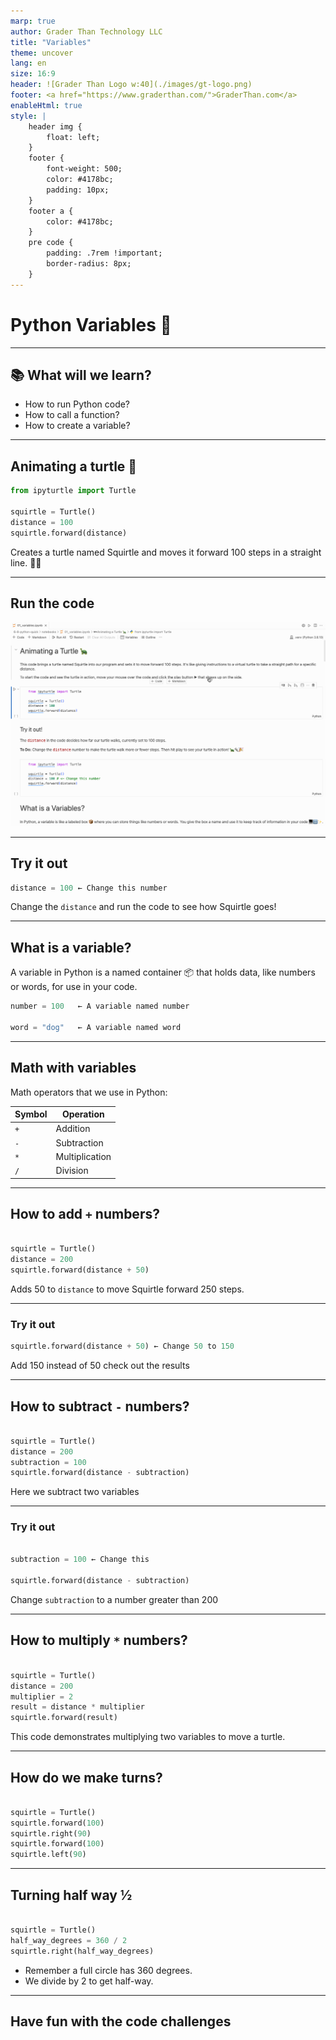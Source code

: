 ```yaml
---
marp: true
author: Grader Than Technology LLC
title: "Variables"
theme: uncover
lang: en
size: 16:9
header: ![Grader Than Logo w:40](./images/gt-logo.png)
footer: <a href="https://www.graderthan.com/">GraderThan.com</a>
enableHtml: true
style: |
    header img {
        float: left;
    }
    footer {
        font-weight: 500;
        color: #4178bc;
        padding: 10px;
    }
    footer a {
        color: #4178bc;
    }
    pre code {
        padding: .7rem !important;
        border-radius: 8px;
    }
---
```


# Python Variables 🐍

---

## 📚 What will we learn?

- How to run Python code?
- How to call a function?
- How to create a variable?

---

## Animating a turtle 🐢 
```py
from ipyturtle import Turtle

squirtle = Turtle()
distance = 100
squirtle.forward(distance)
```

Creates a turtle named Squirtle and moves it forward 100 steps in a straight line. 🐢👟

<!-- 
Code Breakdown

- `squirtle = Turtle()`: This line creates a new turtle named Squirtle in our code.
- `distance = 100`: We set a variable named `distance` to 100, which is the number of steps Squirtle will move.
- `squirtle.forward(distance)`: This makes Squirtle move forward 100 steps, the value we set for `distance`.
-->
---
<!-- _footer: "" -->

## Run the code

![selecting the Kernel w:900 ](./images/01/run-first-time.gif)

<!-- 
1) In the upper right corner of select the kernel "python 3.8"
2) Hover your mouse over the code cell and press the play button that appears to the right

Note: you only need to select the kernel the first time. Just press the play button for all future runs
-->
---

## Try it out

```py
distance = 100 ← Change this number
```

Change the `distance` and run the code to see how Squirtle goes!

<!--
Stop here and have the students complete the interactive "try it out" code cell in there notebook

They are asked to change the `distance`` to another number and checkout the results.
-->
---

## What is a variable?

A variable in Python is a named container 📦 that holds data, like numbers or words, for use in your code.

```py
number = 100   ← A variable named number

word = "dog"   ← A variable named word
```

<!--
Explain variables as named containers for data.

- Use `number = 100` as an example of storing a numbers.
  - We use `=` to tell python the variable number holds the number 100
  
- Use `word = "dog"` to show storing a string, they can have spaces.
  - Don't forget the quotes!
  - Single or double quotes it does not matter

- Emphasize variables' role in organizing and using data in code.
-->

---

## Math with variables

Math operators that we use in Python:

| Symbol   | Operation     |
|----------|---------------|
| `+`      | Addition      |
| `-`      | Subtraction   |
| `*`      | Multiplication|
| `/`      | Division      |

<!--
A list of basic math operations in python.

Students may be unfamiliar with using * for multiplication. Remind them that is we were to use `x` then would think it was a variable.

-->

---

## How to add `+` numbers?

```py

squirtle = Turtle()
distance = 200
squirtle.forward(distance + 50)

```

Adds 50 to `distance` to move Squirtle forward 250 steps.

<!-- 
Code Breakdown

- `squirtle = Turtle()`: Creates a new turtle, Squirtle.
- `distance = 200`: Sets `distance` to 200 steps.
- `squirtle.forward(distance + 50)`: Squirtle moves forward 250 steps (200 + 50).
-->


---

### Try it out

```py
squirtle.forward(distance + 50) ← Change 50 to 150
```

Add 150 instead of 50 check out the results

<!-- 
Result: the turtle will walk further
-->

---

## How to subtract `-` numbers?

```py

squirtle = Turtle()
distance = 200 
subtraction = 100
squirtle.forward(distance - subtraction)

```

Here we subtract two variables

<!-- 
Here we learn how to:
- define a new variable
- preform calculations using just variables

We create 2 variables then calculate the difference using just the variables instead of raw numbers

Student should think of the variables as named placeholders for the value they contain
-->

---

### Try it out

```py

subtraction = 100 ← Change this

squirtle.forward(distance - subtraction)

```

Change `subtraction` to a number greater than 200

<!-- 
Result: the turtle will move backwards
-->

---

## How to multiply `*` numbers?

```py

squirtle = Turtle()
distance = 200
multiplier = 2
result = distance * multiplier
squirtle.forward(result)

```

This code demonstrates multiplying two variables to move a turtle.

<!-- 
Here we learn how to:
- Perform multiplication using variables.
- Variables can be used to store the output of calculations

1) We create two variables, 'distance' and 'multiplier' 
2) Then use them to calculate a value and store it in 'result' 
3) 'result' is used to move the turtle.

Students should understand that variables act as containers for values 
-->

---

## How do we make turns?

```py

squirtle = Turtle()
squirtle.forward(100)
squirtle.right(90)
squirtle.forward(100)
squirtle.left(90)

```

<!-- 

- `squirtle.forward(100)` tells Squirtle to move straight ahead by 100 steps. It's like taking a long walk in a straight line.

- `squirtle.right(90)` tells Squirtle to turn to its right by 90 degrees. Imagine Squirtle facing right at a corner.

- After moving another 100 steps forward, `squirtle.left(90)` makes Squirtle turn left by 90 degrees, like taking another turn on its path.
-->

---

## Turning half way ½

```py

squirtle = Turtle()
half_way_degrees = 360 / 2
squirtle.right(half_way_degrees)

```

- Remember a full circle has 360 degrees. 
- We divide by 2 to get half-way.

<!-- 
`half_way_degrees = 360 / 2`

This calculates half of a circle. A full circle has 360 degrees, so dividing by 2 gives us 180 degrees for a half-circle.


`squirtle.right(half_way_degrees)`

Here, we tell Squirtle to turn right by the number of degrees in `half_way_degrees`, making a half-circle turn.
-->

--- 

## Have fun with the code challenges

<!-- 
There are a series of 6 different code challenges at the bottom of the notebook for the students to complete.
-->